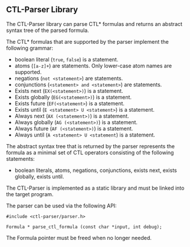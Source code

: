 ## CTL-Parser Library

The CTL-Parser library can parse CTL* formulas and returns an abstract syntax
tree of the parsed formula.

The CTL* formulas that are supported by the parser implement the following
grammar:

 * boolean literal (`true`, `false`) is a statement.
 * atoms (`[a-z]+`) are statements. Only lower-case atom names are supported.
 * negations (`not <statement>`) are statements.
 * conjunctions (`<statement> and <statement>`) are statements.
 * Exists next (`EX(<statement>)`) is a statement.
 * Exists globally (`EG(<statement>)`) is a statement.
 * Exists future (`EF(<statement>`) is a statement.
 * Exists until (`E <statement> U <statement>`) is a statement.
 * Always next (`AX (<statement>)`) is a statement.
 * Always globally (`AG (<statement>)`) is a statement.
 * Always future (`AF (<statement>)`) is a statement.
 * Always until (`A <statement> U <statement`) is a statement.

The abstract syntax tree that is returned by the parser represents the formula
as a minimal set of CTL operators consisting of the following
statements:

 * boolean literals, atoms, negations, conjunctions, exists next,
   exists globally, exists until.

The CTL-Parser is implemented as a static library and must be linked
into the target program.

The parser can be used via the following API:

    #include <ctl-parser/parser.h>

    Formula * parse_ctl_formula (const char *input, int debug);

The Formula pointer must be freed when no longer needed.
